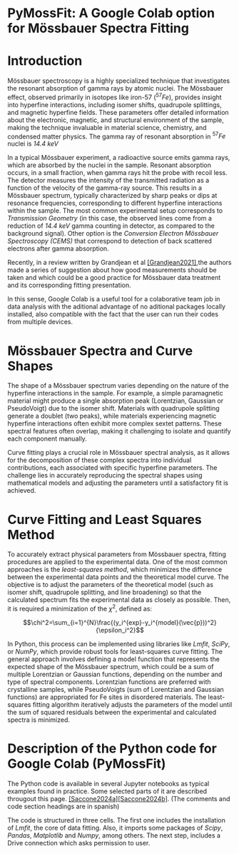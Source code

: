 # PyMossFit: A Google Colab option for Mössbauer Spectra Fitting

# Introduction
Mössbauer spectroscopy is a highly specialized technique that investigates the resonant absorption of gamma rays by atomic nuclei. The Mössbauer effect, observed primarily in isotopes like iron-57 ($^{57}Fe$), provides insight into hyperfine interactions, including isomer shifts, quadrupole splittings, and magnetic hyperfine fields. These parameters offer detailed information about the electronic, magnetic, and structural environment of the sample, making the technique invaluable in material science, chemistry, and condensed matter physics. The gamma ray of resonant absorption in $^{57}Fe$ nuclei is *14.4 keV* 

In a typical Mössbauer experiment, a radioactive source emits gamma rays, which are absorbed by the nuclei in the sample. Resonant absorption occurs, in a small fraction, when gamma rays hit the probe with recoil less. The detector measures the intensity of the transmitted radiation as a function of the velocity of the gamma-ray source. This results in a Mössbauer spectrum, typically characterized by sharp peaks or dips at resonance frequencies, corresponding to different hyperfine interactions within the sample. The most common experimental setup corresponds to *Transmission Geometry* (in this case, the observed lines come from a reduction of *14.4 keV* gamma counting in detector, as compared to the background signal). Other option is the *Conversion Electron Mössbauer Spectroscopy (CEMS)* that correspond to detection of back scattered electrons after gamma absorption. 

Recently, in a review written by Grandjean et al [[Grandjean2021]](https://doi.org/10.1021/acs.chemmater.1c00326),the authors made a series of suggestion about how good measurements should be taken and which could be a good practice for Mössbauer data treatment and its corresponding fitting presentation.

In this sense, Google Colab is a useful tool for a colaborative team job in data analysis with the aditional advantage of no aditional packages locally installed, also compatible with the fact that the user can run their codes from multiple devices.

# Mössbauer Spectra and Curve Shapes
The shape of a Mössbauer spectrum varies depending on the nature of the hyperfine interactions in the sample. For example, a simple paramagnetic material might produce a single absorption peak (Lorentzian, Gaussian  or PseudoVoigt) due to the isomer shift. Materials with quadrupole splitting generate a doublet (two peaks), while materials experiencing magnetic hyperfine interactions often exhibit more complex sextet patterns. These spectral features often overlap, making it challenging to isolate and quantify each component manually.

Curve fitting plays a crucial role in Mössbauer spectral analysis, as it allows for the decomposition of these complex spectra into individual contributions, each associated with specific hyperfine parameters. The challenge lies in accurately reproducing the spectral shapes using mathematical models and adjusting the parameters until a satisfactory fit is achieved.

# Curve Fitting and Least Squares Method
To accurately extract physical parameters from Mössbauer spectra, fitting procedures are applied to the experimental data. One of the most common approaches is the *least-squares method*, which minimizes the difference between the experimental data points and the theoretical model curve. The objective is to adjust the parameters of the theoretical model (such as isomer shift, quadrupole splitting, and line broadening) so that the calculated spectrum fits the experimental data as closely as possible. Then, it is required a minimization of the $\chi^2$, defined as:

$$\chi^2=\sum_{i=1}^{N}\frac{(y_i^{exp}-y_i^{model}(\vec{p}))^2}{\epsilon_i^2}$$

In Python, this process can be implemented using libraries like *Lmfit*, *SciPy*, or *NumPy*, which provide robust tools for least-squares curve fitting. The general approach involves defining a model function that represents the expected shape of the Mössbauer spectrum, which could be a sum of multiple Lorentzian or Gaussian functions, depending on the number and type of spectral components. Lorentzian functions are preferred with crystalline samples, while PseudoVoigts (sum of Lorentzian and Gaussian functions) are appropriated for Fe sites in disordered materials. The least-squares fitting algorithm iteratively adjusts the parameters of the model until the sum of squared residuals between the experimental and calculated spectra is minimized.

# Description of the Python code for Google Colab (PyMossFit)
The Python code is available in several Jupyter notebooks as typical examples found in practice. Some selected parts of it are described througout this page.
[[Saccone2024a]](https://github.com/fsacconeUBA/Mossbauer/releases/tag/PyMossFit-V3)[[Saccone2024b]](http://dx.doi.org/10.13140/RG.2.2.20717.81127). (The comments and code section headings are in spanish)

The code is structured in three cells. The first one includes the installation of *Lmfit*, the core of data fitting. Also, it imports some packages of *Scipy*, *Pandas*, *Matplotlib* and *Numpy*, among others. The next step, includes a Drive connection which asks permission to user.
